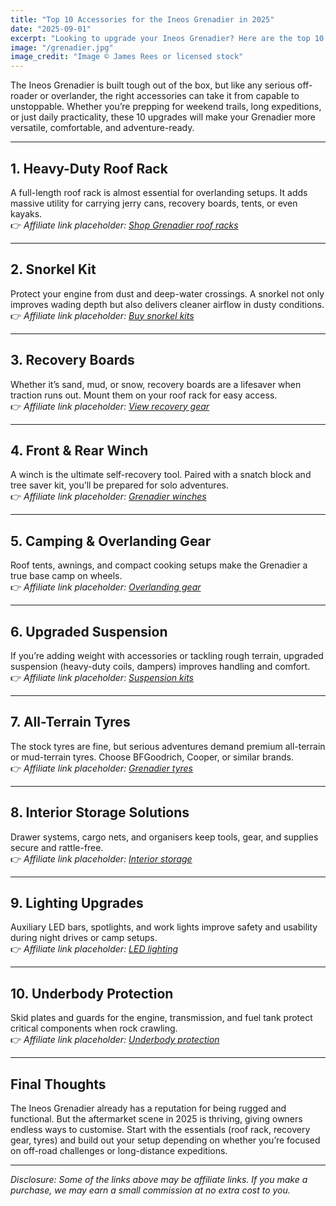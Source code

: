 ```yaml
---
title: "Top 10 Accessories for the Ineos Grenadier in 2025"
date: "2025-09-01"
excerpt: "Looking to upgrade your Ineos Grenadier? Here are the top 10 accessories every Grenadier owner should consider in 2025 — from roof racks to recovery gear."
image: "/grenadier.jpg"
image_credit: "Image © James Rees or licensed stock"
---
```


The Ineos Grenadier is built tough out of the box, but like any serious off-roader or overlander, the right accessories can take it from capable to unstoppable. Whether you’re prepping for weekend trails, long expeditions, or just daily practicality, these 10 upgrades will make your Grenadier more versatile, comfortable, and adventure-ready.

---

## 1. Heavy-Duty Roof Rack
A full-length roof rack is almost essential for overlanding setups. It adds massive utility for carrying jerry cans, recovery boards, tents, or even kayaks.  
👉 *Affiliate link placeholder: [Shop Grenadier roof racks](#)*

---

## 2. Snorkel Kit
Protect your engine from dust and deep-water crossings. A snorkel not only improves wading depth but also delivers cleaner airflow in dusty conditions.  
👉 *Affiliate link placeholder: [Buy snorkel kits](#)*

---

## 3. Recovery Boards
Whether it’s sand, mud, or snow, recovery boards are a lifesaver when traction runs out. Mount them on your roof rack for easy access.  
👉 *Affiliate link placeholder: [View recovery gear](#)*

---

## 4. Front & Rear Winch
A winch is the ultimate self-recovery tool. Paired with a snatch block and tree saver kit, you’ll be prepared for solo adventures.  
👉 *Affiliate link placeholder: [Grenadier winches](#)*

---

## 5. Camping & Overlanding Gear
Roof tents, awnings, and compact cooking setups make the Grenadier a true base camp on wheels.  
👉 *Affiliate link placeholder: [Overlanding gear](#)*

---

## 6. Upgraded Suspension
If you’re adding weight with accessories or tackling rough terrain, upgraded suspension (heavy-duty coils, dampers) improves handling and comfort.  
👉 *Affiliate link placeholder: [Suspension kits](#)*

---

## 7. All-Terrain Tyres
The stock tyres are fine, but serious adventures demand premium all-terrain or mud-terrain tyres. Choose BFGoodrich, Cooper, or similar brands.  
👉 *Affiliate link placeholder: [Grenadier tyres](#)*

---

## 8. Interior Storage Solutions
Drawer systems, cargo nets, and organisers keep tools, gear, and supplies secure and rattle-free.  
👉 *Affiliate link placeholder: [Interior storage](#)*

---

## 9. Lighting Upgrades
Auxiliary LED bars, spotlights, and work lights improve safety and usability during night drives or camp setups.  
👉 *Affiliate link placeholder: [LED lighting](#)*

---

## 10. Underbody Protection
Skid plates and guards for the engine, transmission, and fuel tank protect critical components when rock crawling.  
👉 *Affiliate link placeholder: [Underbody protection](#)*

---

## Final Thoughts
The Ineos Grenadier already has a reputation for being rugged and functional. But the aftermarket scene in 2025 is thriving, giving owners endless ways to customise. Start with the essentials (roof rack, recovery gear, tyres) and build out your setup depending on whether you’re focused on off-road challenges or long-distance expeditions.

---

*Disclosure: Some of the links above may be affiliate links. If you make a purchase, we may earn a small commission at no extra cost to you.*
